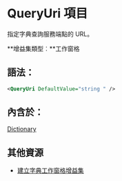 
# QueryUri 項目
指定字典查詢服務端點的 URL。

 **增益集類型︰**工作窗格


## 語法：


```XML
<QueryUri DefaultValue="string " />
```


## 內含於：

[Dictionary](../../reference/manifest/dictionary.md)


## 其他資源



- [建立字典工作窗格增益集](../../docs/word/dictionary-task-pane-add-ins.md)
    
